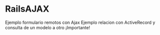 # RailsAJAX
Ejemplo formulario remotos con Ajax
Ejemplo relacion con ActiveRecord y consulta de un modelo a otro ¡Importante!
